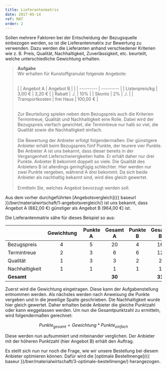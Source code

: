 ```yaml
---
title: Lieferantenmatrix
date: 2017-05-14
ref: MAT
order: 2
---
```


Sollen mehrere Faktoren bei der Entscheidung der Bezugsquelle einbezogen werden, so ist die Lieferantenmatrix zur Bewertung zu verwenden.
Dazu werden die Lieferanten anhand verschiedener Kriterien wie z. B. Preis, Qualität, Nachhaltigkeit, Zuverlässigkeit, etc. beurteilt, welche unterschiedliche Gewichtung erhalten.

> **Aufgabe**  
> Wir erhalten für Kunstoffgranulat folgende Angebote:
> <br><br>
>
> |                 | Angebot A | Angebot B |
> |                 | --------- | --------- |
> | Listenpreis/kg  | 3,00 €    | 3,20 €    |
> | Rabatt          | ./.       | 10%       |
> | Skonto          | 2%        | ./.       |
> | Transportkosten | frei Haus | 100,00 €  |
>
> <br>
> Zur Beurteilung spielen neben dem Bezugspreis auch die Kriterien Termintreue, Qualität und Nachhaltigkeit eine Rolle.
> Dabei wird der Bezugspreis vierfach gewichtet, die Termintreue nur halb so viel, die Qualität sowie die Nachhaltigkeit einfach.
> <br><br>
> Die Bewertung der Anbieter erfolgt folgendermaßen:  
> Der günstigere Anbieter erhält beim Bezugspreis fünf Punkte, der teurere vier Punkte.
> Bei Anbieter A ist uns bekannt, dass dieser bereits in der Vergangenheit Lieferschwierigkeiten hatte.
> Er erhält daher nur drei Punkte. Anbieter B bekommt doppelt so viele.
> Die Qualität des Anbieters B ist allerdings geringfügig schlechter. Hier werden nur zwei Punkte vergeben, während A drei bekommt.
> Da sich beide Anbieter als nachhaltig bekannt sind, wird dies gleich gewertet.
> <br><br>
> Ermitteln Sie, welches Angebot bevorzugt werden soll.

Aus dem vorher durchgeführten [Angebotsvergleich]({{ baseurl }}/bwr/materialwirtschaft/1-angebotsvergleich/) ist uns bekannt, dass Angebot A (882,00 €) günstiger als Angebot B (964,00 €) ist.

Die Lieferantenmatrix sähe für dieses Beispiel so aus:

|                | Gewichtung | Punkte A | Gesamt A | Punkte B | Gesamt B |
| -------------- | :--------: | :------: | :------: | :------: | :------: |
| Bezugspreis    | 4          | 5        | 20       | 4        | 16       |
| Termintreue    | 2          | 3        | 6        | 6        | 12       |
| Qualität       | 1          | 3        | 3        | 2        | 2        |
| Nachhaltigkeit | 1          | 1        | 1        | 1        | 1        |
| **Gesamt**     |            |          | **30**   |          | **31**   |

Zuerst wird die Gewichtung eingetragen. Diese kann der Aufgabenstellung entnommen werden.
Als nächstes werden nach Anweisung die Punkte vergeben und in die jeweilige Spalte geschrieben.
Die Nachhaltigkeit wurde hier gleich gewertet. Daher erhalten beide Anbieter die gleiche Punktzahl oder kann weggelassen werden.
Um nun die Gesamtpunktzahl zu ermitteln, wird folgendermaßen gerechnet:

$$ Punkte_{gesamt} = Gewichtung * Punkte_{einfach} $$

Diese werden nun aufsummiert und miteinander verglichen.
Der Anbieter mit der höheren Punktzahl (hier Angebot B) erhält den Auftrag.

Es stellt sich nun nur noch die Frage, wie wir unsere Bestellung bei diesem Anbieter optimieren können.
Dafür wird die [optimale Bestellmenge]({{ baseur }}/bwr/materialwirtschaft/3-optimale-bestellmenge/) herangezogen.
